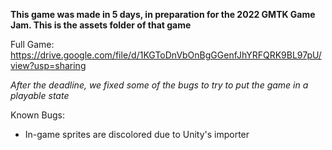 **This game was made in 5 days, in preparation for the 2022 GMTK Game Jam. This is the assets folder of that game**

Full Game: https://drive.google.com/file/d/1KGToDnVbOnBgGGenfJhYRFQRK9BL97pU/view?usp=sharing

*After the deadline, we fixed some of the bugs to try to put the game in a playable state*

Known Bugs: 
 - In-game sprites are discolored due to Unity's importer

